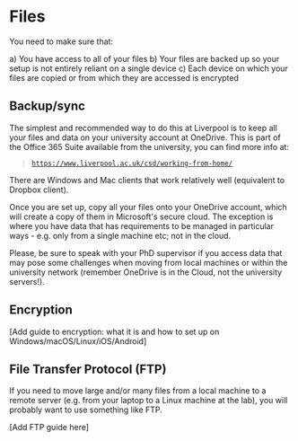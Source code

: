 # Files

You need to make sure that:

a) You have access to all of your files 
b) Your files are backed up so your setup is not entirely reliant on a single device
c) Each device on which your files are copied or from which they are accessed
is encrypted

## Backup/sync

The simplest and recommended way to do this at Liverpool is to keep all your
files and data on your university account at OneDrive. This is part of the
Office 365 Suite available from the university, you can find more info at:

> [`https://www.liverpool.ac.uk/csd/working-from-home/`](https://www.liverpool.ac.uk/csd/working-from-home/)

There are Windows and Mac clients that work relatively well (equivalent to
Dropbox client).

Once you are set up, copy all your files onto your OneDrive account, which
will create a copy of them in Microsoft's secure cloud. The exception is
where you have data that has requirements to be managed in particular ways - e.g.
only from a single machine etc; not in the cloud.

Please, be sure to speak with your PhD supervisor if you access data that
may pose some challenges when moving from local machines or within the university
network (remember OneDrive is in the Cloud, not the university servers!).

## Encryption

[Add guide to encryption: what it is and how to set up on
Windows/macOS/Linux/iOS/Android]

## File Transfer Protocol (FTP)

If you need to move large and/or many files from a local machine to a remote
server (e.g. from your laptop to a Linux machine at the lab), you will
probably want to use something like FTP. 

[Add FTP guide here]

